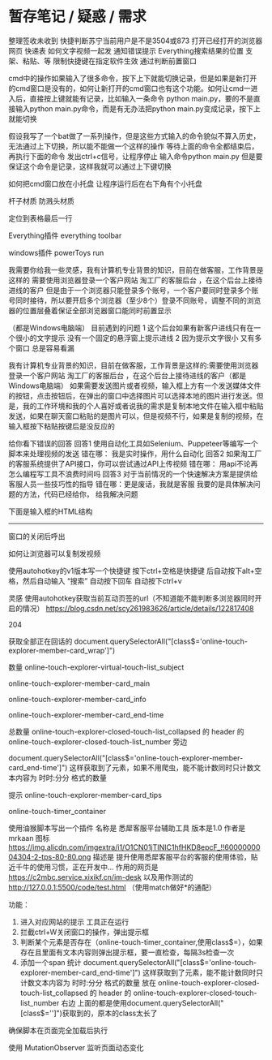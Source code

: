 # 暂存笔记 / 疑惑 / 需求

整理签收未收到
快捷判断苏宁当前用户是不是3504或873
打开已经打开的浏览器网页 快递表
如何文字视频一起发
通知错误提示
Everything搜索结果的位置 支架、粘贴、等
限制快捷键在指定软件生效 通过判断前置窗口

cmd中的操作如果输入了很多命令，按下上下就能切换记录，但是如果是新打开的cmd窗口是没有的，如何让新打开的cmd窗口也有这个功能。如何让cmd一进入后，直接按上键就能有记录，比如输入一条命令 python main.py，要的不是直接输入python main.py命令，而是有无办法把python main.py变成记录，按下上就能切换

假设我写了一个bat做了一系列操作，但是这些方式输入的命令貌似不算入历史，无法通过上下切换，所以能不能做一个这样的操作
等待上面的命令全都结束后，再执行下面的命令
发出ctrl+c信号，让程序停止
输入命令python main.py 但是要保证这个命令是记录，这样我就可以通过上下键切换

如何把cmd窗口放在小托盘
让程序运行后在右下角有个小托盘

杆子材质
防溅头材质

定位到表格最后一行

Everything插件 
everything toolbar

windows插件
powerToys run


我需要你给我一些灵感，我有计算机专业背景的知识，目前在做客服，工作背景是这样的
需要使用浏览器登录一个客户网站 淘工厂的客服后台 ，在这个后台上接待进线的客户
但是由于一个浏览器只能登录多个账号，一个客户要同时登录多个账号同时接待，所以要开启多个浏览器（至少8个）登录不同账号，调整不同的浏览器的位置层叠着保证全部浏览器窗口能同时前置显示

（都是Windows电脑端）
目前遇到的问题
1 这个后台如果有新客户进线只有在一个很小的文字提示 没有一个固定的悬浮窗上提示进线
2 因为提示文字很小 又有多个窗口 总是容易看漏




我有计算机专业背景的知识，目前在做客服，工作背景是这样的:需要使用浏览器登录一个客户网站 淘工厂的客服后台 ，在这个后台上接待进线的客户（都是Windows电脑端）
如果需要发送图片或者视频，输入框上方有一个发送媒体文件的按钮，点击按钮后，在弹出的窗口中选择图片可以选择本地的图片进行发送。但是，我的工作环境和我的个人喜好或者说我的需求是复制本地文件在输入框中粘贴发送，如果在聊天窗口粘贴的是图片可以，但是视频不行，如果是复制的视频，在输入框按下粘贴按键后是没反应的

给你看下错误的回答
回答1 使用自动化工具如Selenium、Puppeteer等编写一个脚本来处理视频的发送
错在哪： 我是实时操作，用什么自动化
回答2 如果淘工厂的客服系统提供了API接口，你可以尝试通过API上传视频
错在哪： 用api不论再怎么编程写工具不浪费时间吗
回答3 对于当前情况的一个快速解决方案是提供给客服人员一些技巧性的指导
错在哪：更是废话，我就是客服
我要的是具体解决问题的方法，代码已经给你， 给我解决问题

下面是输入框的HTML结构


-------------

窗口的关闭后呼出

如何让浏览器可以复制发视频

使用autohotkey的v1版本写一个快捷键
按下ctrl+空格是快捷键
后自动按下alt+空格，然后自动输入 “搜索” 自动按下回车 自动按下ctrl+v

灵感 使用autohotkey获取当前互动页签的url（不知道能不能判断多浏览器同时开启的情况）
https://blog.csdn.net/scy261983626/article/details/122817408


204

获取全部正在回话的
document.querySelectorAll("[class$='online-touch-explorer-member-card_wrap']")


数量
online-touch-explorer-virtual-touch-list_subject

online-touch-explorer-member-card_main

online-touch-explorer-member-card_info

online-touch-explorer-member-card_end-time

总数量
online-touch-explorer-closed-touch-list_collapsed
的
header
的
online-touch-explorer-closed-touch-list_number
旁边

document.querySelectorAll("[class$='online-touch-explorer-member-card_end-time']")
这样获取到了元素，如果不用爬虫，能不能计数同时只计数文本内容为 时时:分分 格式的数量

提示
online-touch-explorer-member-card_tips

online-touch-timer_container


使用油猴脚本写出一个插件
名称是 悉犀客服平台辅助工具
版本是1.0
作者是 mrkaan
图标 https://img.alicdn.com/imgextra/i1/O1CN01jTINIC1hfHKD8epcF_!!6000000004304-2-tps-80-80.png
描述是 提升使用悉犀客服平台的客服的使用体验，贴近千牛的使用习惯，正在开发中...
作用的网页是 https://c2mbc.service.xixikf.cn/im-desk  以及用作测试的 http://127.0.0.1:5500/code/test.html  （使用match做好*的通配）

功能：
1. 进入对应网站的提示 工具正在运行
2. 拦截ctrl+W关闭窗口的操作，弹出提示框
3. 判断某个元素是否存在（online-touch-timer_container,使用class$=），如果存在且里面有文本内容则弹出提示框，要一直检查，每隔3s检查一次
4. 添加一个span 统计 document.querySelectorAll("[class$='online-touch-explorer-member-card_end-time']")
这样获取到了元素，能不能计数同时只计数文本内容为 时时:分分 格式的数量
放在
online-touch-explorer-closed-touch-list_collapsed
的
header
的
online-touch-explorer-closed-touch-list_number
右边
上面的都是使用document.querySelectorAll("[class$='']")获取到的，原本的class太长了

确保脚本在页面完全加载后执行

使用 MutationObserver 监听页面动态变化